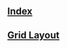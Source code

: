 ## [Index](https://github.com/IIKUYY/CSS/tree/main/index.md)
## [Grid Layout](https://github.com/IIKUYY/CSS/tree/main/Chapter17/Ch17.md)
